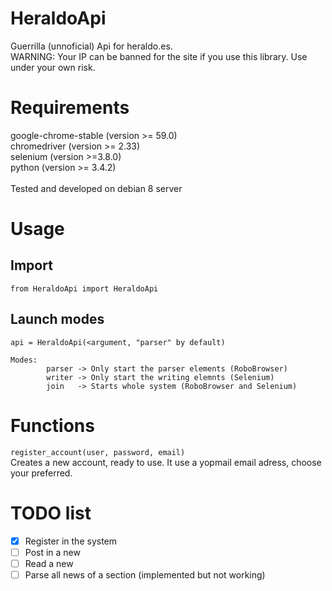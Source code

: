 # HeraldoApi

Guerrilla (unnoficial) Api for heraldo.es.
</br>
WARNING: Your IP can be banned for the site if you use this library. Use under your own risk.

# Requirements
google-chrome-stable (version >= 59.0) </br>
chromedriver (version >= 2.33)</br>
selenium (version >=3.8.0)</br>
python (version >= 3.4.2) </br>
</br>
Tested and developed on debian 8 server

# Usage
## Import
```from HeraldoApi import HeraldoApi```

## Launch modes
`api = HeraldoApi(<argument, "parser" by default)`
``` 
Modes: 
        parser -> Only start the parser elements (RoboBrowser)
        writer -> Only start the writing elemnts (Selenium)
        join   -> Starts whole system (RoboBrowser and Selenium) 
```

# Functions
`register_account(user, password, email)`
</br>
Creates a new account, ready to use. It use a yopmail email adress, choose your preferred.

# TODO list
- [X] Register in the system
- [ ] Post in a new
- [ ] Read a new
- [ ] Parse all news of a section (implemented but not working)
